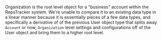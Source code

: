 Organization is the root level object for a "business" account within the RepsTracker system.  We're unable to compare it to an existing data type in a linear manner because it is essentially pieces of a few data types, and specifically a derivative of of the previous User object type that splits away `Account` or now, `Organization` level settings and configurations off of the User object and bring them to a higher root level.